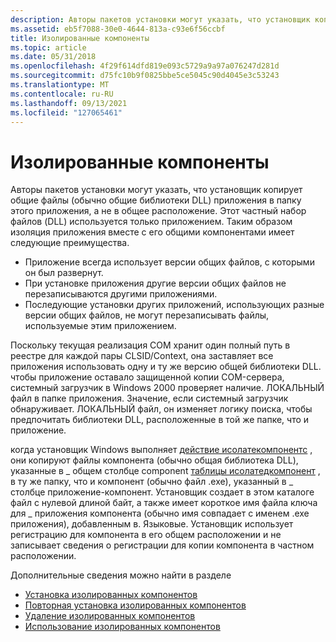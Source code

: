 ```yaml
---
description: Авторы пакетов установки могут указать, что установщик копирует общие файлы (обычно общие библиотеки DLL) приложения в папку этого приложения, а не в общее расположение.
ms.assetid: eb5f7088-30e0-4644-813a-c93e6f56ccbf
title: Изолированные компоненты
ms.topic: article
ms.date: 05/31/2018
ms.openlocfilehash: 4f29f614dfd819e093c5729a9a97a076247d281d
ms.sourcegitcommit: d75fc10b9f0825bbe5ce5045c90d4045e3c53243
ms.translationtype: MT
ms.contentlocale: ru-RU
ms.lasthandoff: 09/13/2021
ms.locfileid: "127065461"
---
```

# <a name="isolated-components"></a>Изолированные компоненты

Авторы пакетов установки могут указать, что установщик копирует общие файлы (обычно общие библиотеки DLL) приложения в папку этого приложения, а не в общее расположение. Этот частный набор файлов (DLL) используется только приложением. Таким образом изоляция приложения вместе с его общими компонентами имеет следующие преимущества.

-   Приложение всегда использует версии общих файлов, с которыми он был развернут.
-   При установке приложения другие версии общих файлов не перезаписываются другими приложениями.
-   Последующие установки других приложений, использующих разные версии общих файлов, не могут перезаписывать файлы, используемые этим приложением.

Поскольку текущая реализация COM хранит один полный путь в реестре для каждой пары CLSID/Context, она заставляет все приложения использовать одну и ту же версию общей библиотеки DLL. чтобы приложение оставало защищенной копии COM-сервера, системный загрузчик в Windows 2000 проверяет наличие. ЛОКАЛЬНЫЙ файл в папке приложения. Значение, если системный загрузчик обнаруживает. ЛОКАЛЬНЫЙ файл, он изменяет логику поиска, чтобы предпочитать библиотеки DLL, расположенные в той же папке, что и приложение.

когда установщик Windows выполняет [действие исолатекомпонентс](isolatecomponents-action.md) , они копируют файлы компонента (обычно общая библиотека DLL), указанные в \_ общем столбце component [таблицы исолатедкомпонент](isolatedcomponent-table.md) , в ту же папку, что и компонент (обычно файл .exe), указанный в \_ столбце приложение-компонент. Установщик создает в этом каталоге файл с нулевой длиной байт, а также имеет короткое имя файла ключа для \_ приложения компонента (обычно имя совпадает с именем .exe приложения), добавленным в. Языковые. Установщик использует регистрацию для компонента в его общем расположении и не записывает сведения о регистрации для копии компонента в частном расположении.

Дополнительные сведения можно найти в разделе

-   [Установка изолированных компонентов](installation-of-isolated-components.md)
-   [Повторная установка изолированных компонентов](reinstallation-of-isolated-components.md)
-   [Удаление изолированных компонентов](removal-of-isolated-components.md)
-   [Использование изолированных компонентов](using-isolated-components.md)

 

 



